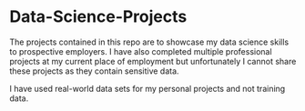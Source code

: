 # Data-Science-Projects

The projects contained in this repo are to showcase my data science skills to prospective employers. I have also completed multiple professional projects at my current place of employment but unfortunately I cannot share these projects as they contain sensitive data.

I have used real-world data sets for my personal projects and not training data.
